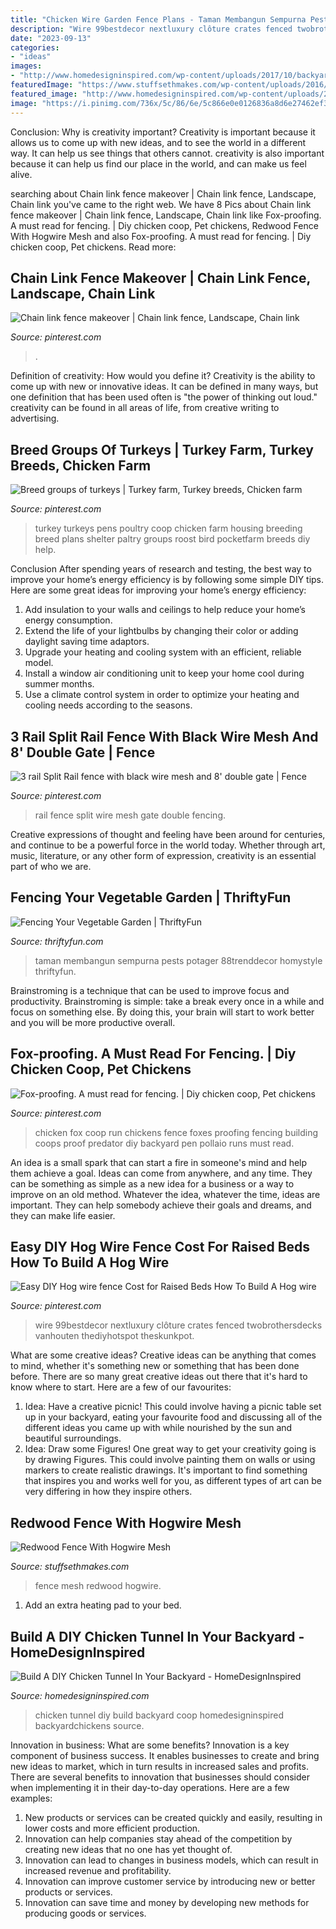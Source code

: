 ```yaml
---
title: "Chicken Wire Garden Fence Plans - Taman Membangun Sempurna Pests Potager 88trenddecor Homystyle Thriftyfun"
description: "Wire 99bestdecor nextluxury clôture crates fenced twobrothersdecks vanhouten thediyhotspot theskunkpot"
date: "2023-09-13"
categories:
- "ideas"
images:
- "http://www.homedesigninspired.com/wp-content/uploads/2017/10/backyard-chicken-coop-with-tunnel-7.jpg"
featuredImage: "https://www.stuffsethmakes.com/wp-content/uploads/2016/05/24-540-post/ZachFence02.jpg"
featured_image: "http://www.homedesigninspired.com/wp-content/uploads/2017/10/backyard-chicken-coop-with-tunnel-7.jpg"
image: "https://i.pinimg.com/736x/5c/86/6e/5c866e0e0126836a8d6e27462ef3298a.jpg"
---
```



Conclusion: Why is creativity important?
Creativity is important because it allows us to come up with new ideas, and to see the world in a different way. It can help us see things that others cannot. creativity is also important because it can help us find our place in the world, and can make us feel alive.

	

		
searching about Chain link fence makeover | Chain link fence, Landscape, Chain link you've came to the right web. We have 8 Pics about Chain link fence makeover | Chain link fence, Landscape, Chain link like Fox-proofing. A must read for fencing. | Diy chicken coop, Pet chickens, Redwood Fence With Hogwire Mesh and also Fox-proofing. A must read for fencing. | Diy chicken coop, Pet chickens. Read more:
		
    
## Chain Link Fence Makeover | Chain Link Fence, Landscape, Chain Link

<img loading=lazy src="https://i.pinimg.com/originals/e0/a8/3b/e0a83bc58f2238054d2792772c26962c.jpg" onerror="this.onerror=null;this.src='https://tse1.mm.bing.net/th?id=OIP.wUT4XyEXWyg46h28tfSyoQHaJ4&amp;pid=15.1';" alt="Chain link fence makeover | Chain link fence, Landscape, Chain link">

_Source: pinterest.com_

>. 

	

Definition of creativity: How would you define it?
Creativity is the ability to come up with new or innovative ideas. It can be defined in many ways, but one definition that has been used often is "the power of thinking out loud." creativity can be found in all areas of life, from creative writing to advertising.

    
## Breed Groups Of Turkeys | Turkey Farm, Turkey Breeds, Chicken Farm

<img loading=lazy src="https://i.pinimg.com/736x/dd/03/0b/dd030b1414fccf557d5a5de5c6495b89--poultry-groups.jpg" onerror="this.onerror=null;this.src='https://tse2.mm.bing.net/th?id=OIP.05tz-lElsGiF2h7Pp7FkpwAAAA&amp;pid=15.1';" alt="Breed groups of turkeys | Turkey farm, Turkey breeds, Chicken farm">

_Source: pinterest.com_

>turkey turkeys pens poultry coop chicken farm housing breeding breed plans shelter paltry groups roost bird pocketfarm breeds diy help. 

	

Conclusion
After spending years of research and testing, the best way to improve your home’s energy efficiency is by following some simple DIY tips. Here are some great ideas for improving your home’s energy efficiency: 
1. Add insulation to your walls and ceilings to help reduce your home’s energy consumption. 
2. Extend the life of your lightbulbs by changing their color or adding daylight saving time adaptors. 
3. Upgrade your heating and cooling system with an efficient, reliable model. 
4. Install a window air conditioning unit to keep your home cool during summer months. 
5. Use a climate control system in order to optimize your heating and cooling needs according to the seasons.

    
## 3 Rail Split Rail Fence With Black Wire Mesh And 8&#039; Double Gate | Fence

<img loading=lazy src="https://i.pinimg.com/736x/92/b7/e7/92b7e7aa824730861c3f377b4f2cd3a7--split-rail-fence-wire-mesh.jpg" onerror="this.onerror=null;this.src='https://tse2.mm.bing.net/th?id=OIP.ZAZMu3BlO1dYy0QlVvF4_gEgDY&amp;pid=15.1';" alt="3 rail Split Rail fence with black wire mesh and 8&#039; double gate | Fence">

_Source: pinterest.com_

>rail fence split wire mesh gate double fencing. 

	

Creative expressions of thought and feeling have been around for centuries, and continue to be a powerful force in the world today. Whether through art, music, literature, or any other form of expression, creativity is an essential part of who we are.

    
## Fencing Your Vegetable Garden | ThriftyFun

<img loading=lazy src="https://img.thrfun.com/img/018/011/fencing_your_garden_l.jpg" onerror="this.onerror=null;this.src='https://tse3.mm.bing.net/th?id=OIP.ofRB2SXE_VRv8cj319YAkwAAAA&amp;pid=15.1';" alt="Fencing Your Vegetable Garden | ThriftyFun">

_Source: thriftyfun.com_

>taman membangun sempurna pests potager 88trenddecor homystyle thriftyfun. 

	

Brainstroming is a technique that can be used to improve focus and productivity. Brainstroming is simple: take a break every once in a while and focus on something else. By doing this, your brain will start to work better and you will be more productive overall.

    
## Fox-proofing. A Must Read For Fencing. | Diy Chicken Coop, Pet Chickens

<img loading=lazy src="https://i.pinimg.com/736x/5c/86/6e/5c866e0e0126836a8d6e27462ef3298a.jpg" onerror="this.onerror=null;this.src='https://tse1.mm.bing.net/th?id=OIP.bqPfmxGMAbgK2tPsOPJzwQAAAA&amp;pid=15.1';" alt="Fox-proofing. A must read for fencing. | Diy chicken coop, Pet chickens">

_Source: pinterest.com_

>chicken fox coop run chickens fence foxes proofing fencing building coops proof predator diy backyard pen pollaio runs must read. 

	

An idea is a small spark that can start a fire in someone's mind and help them achieve a goal. Ideas can come from anywhere, and any time. They can be something as simple as a new idea for a business or a way to improve on an old method. Whatever the idea, whatever the time, ideas are important. They can help somebody achieve their goals and dreams, and they can make life easier.

    
## Easy DIY Hog Wire Fence Cost For Raised Beds How To Build A Hog Wire

<img loading=lazy src="https://i.pinimg.com/736x/1c/2d/1c/1c2d1c928d20be2f235918d977c90804.jpg" onerror="this.onerror=null;this.src='https://tse4.mm.bing.net/th?id=OIP.YaHvgzltALbJFLQlerfbugHaFj&amp;pid=15.1';" alt="Easy DIY Hog wire fence Cost for Raised Beds How To Build A Hog wire">

_Source: pinterest.com_

>wire 99bestdecor nextluxury clôture crates fenced twobrothersdecks vanhouten thediyhotspot theskunkpot. 

	

What are some creative ideas?
Creative ideas can be anything that comes to mind, whether it's something new or something that has been done before. There are so many great creative ideas out there that it's hard to know where to start. Here are a few of our favourites: 
1. Idea: Have a creative picnic! This could involve having a picnic table set up in your backyard, eating your favourite food and discussing all of the different ideas you came up with while nourished by the sun and beautiful surroundings. 
2. Idea: Draw some Figures! One great way to get your creativity going is by drawing Figures. This could involve painting them on walls or using markers to create realistic drawings. It's important to find something that inspires you and works well for you, as different types of art can be very differing in how they inspire others. 

    
## Redwood Fence With Hogwire Mesh

<img loading=lazy src="https://www.stuffsethmakes.com/wp-content/uploads/2016/05/24-540-post/ZachFence02.jpg" onerror="this.onerror=null;this.src='https://tse3.mm.bing.net/th?id=OIP.EocgBxCU5VYvG1vjdt8HEAHaE8&amp;pid=15.1';" alt="Redwood Fence With Hogwire Mesh">

_Source: stuffsethmakes.com_

>fence mesh redwood hogwire. 

	

1. Add an extra heating pad to your bed.

    
## Build A DIY Chicken Tunnel In Your Backyard - HomeDesignInspired

<img loading=lazy src="http://www.homedesigninspired.com/wp-content/uploads/2017/10/backyard-chicken-coop-with-tunnel-7.jpg" onerror="this.onerror=null;this.src='https://tse4.mm.bing.net/th?id=OIP.Ypw4dy35L8uikcWsk9J7qgHaJ4&amp;pid=15.1';" alt="Build A DIY Chicken Tunnel In Your Backyard - HomeDesignInspired">

_Source: homedesigninspired.com_

>chicken tunnel diy build backyard coop homedesigninspired backyardchickens source. 

	

Innovation in business: What are some benefits?
Innovation is a key component of business success. It enables businesses to create and bring new ideas to market, which in turn results in increased sales and profits. There are several benefits to innovation that businesses should consider when implementing it in their day-to-day operations. Here are a few examples: 
1) New products or services can be created quickly and easily, resulting in lower costs and more efficient production. 
2) Innovation can help companies stay ahead of the competition by creating new ideas that no one has yet thought of. 
3) Innovation can lead to changes in business models, which can result in increased revenue and profitability. 
4) Innovation can improve customer service by introducing new or better products or services. 
5) Innovation can save time and money by developing new methods for producing goods or services.

